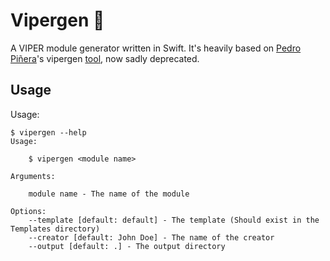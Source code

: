 # Vipergen 🐍

A VIPER module generator written in Swift. It's heavily based on [Pedro Piñera](https://twitter.com/pepibumur)'s vipergen [tool](https://github.com/pepibumur/viper-module-generator/), now sadly deprecated.

## Usage
Usage:

```shell
$ vipergen --help
Usage:

    $ vipergen <module name>

Arguments:

    module name - The name of the module

Options:
    --template [default: default] - The template (Should exist in the Templates directory)
    --creator [default: John Doe] - The name of the creator
    --output [default: .] - The output directory
```
